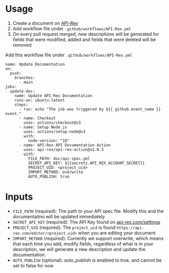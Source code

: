 # Usage

1. Create a document on [API-Rex](api-rex.com)
2. Add workflow file under `.github/workflows/API-Rex.yml`
3. On every pull request merged, new descriptions will be generated for fields that were modified, added and fields that were deleted will be removed

Add this workflow file under `.github/workflows/API-Rex.yml`
```
name: Update Documentation
on:
  push:
    branches:
      - main
jobs:
  update-doc:
    name: Update API-Rex Documentation
    runs-on: ubuntu-latest
    steps:
      - run: echo "The job was triggered by ${{ github.event_name }} event."
      - name: Checkout
        uses: actions/checkout@v3
      - name: Setup Node.js
        uses: actions/setup-node@v3
        with:
          node-version: "18"              
      - name: API-Rex API Documentation Action      
        uses: api-rex/api-rex-action@v1.0.3
        with:
          FILE_PATH: doc/api-spec.yml
          SECRET_API_KEY: ${{secrets.API_REX_ACCOUNT_SECRET}}
          PROJECT_UID: <project_uid>
          IMPORT_METHOD: overwrite
          AUTO_PUBLISH: true
```

# Inputs
- `FILE_PATH` (required): The path to your API spec file. Modify this and the documentaitno will be updated immediately
- `SECRET_API_KEY` (required): The API Key found on [api-rex.com/settings](api-rex.com/settings)
- `PROJECT_UID` (required): The `project_uid` is found  `https://api-rex.com/editor/<project_uid>` when you are editing your document
- `IMPORT_METHOD` (required): Currently we support overwrite, which means that each time you add, modify fields, regardless of what is in your description, we will generate a new description and update the documentation.
- `AUTO_PUBLISH` (optional): auto_publish is enabled to true, and cannot be set to false for now
